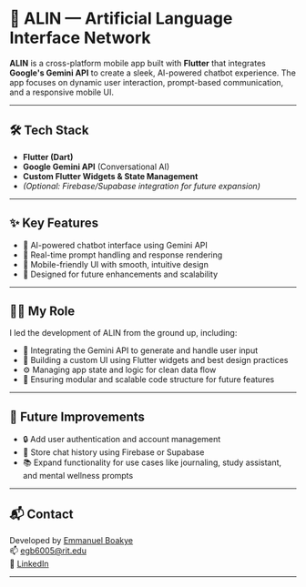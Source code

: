 # 🤖 ALIN — Artificial Language Interface Network

**ALIN** is a cross-platform mobile app built with **Flutter** that integrates **Google's Gemini API** to create a sleek, AI-powered chatbot experience. The app focuses on dynamic user interaction, prompt-based communication, and a responsive mobile UI.

---

## 🛠️ Tech Stack

- **Flutter (Dart)**
- **Google Gemini API** (Conversational AI)
- **Custom Flutter Widgets & State Management**
- *(Optional: Firebase/Supabase integration for future expansion)*

---

## ✨ Key Features

- 🔹 AI-powered chatbot interface using Gemini API  
- 🔹 Real-time prompt handling and response rendering  
- 🔹 Mobile-friendly UI with smooth, intuitive design  
- 🔹 Designed for future enhancements and scalability  

---

## 👨‍💻 My Role

I led the development of ALIN from the ground up, including:
- 🔧 Integrating the Gemini API to generate and handle user input
- 🧱 Building a custom UI using Flutter widgets and best design practices
- ⚙️ Managing app state and logic for clean data flow
- 📐 Ensuring modular and scalable code structure for future features

---

## 🚀 Future Improvements

- 🔒 Add user authentication and account management  
- 💬 Store chat history using Firebase or Supabase  
- 📚 Expand functionality for use cases like journaling, study assistant, and mental wellness prompts  

---

## 📬 Contact

Developed by [Emmanuel Boakye](https://github.com/ceogyamfi)  
📫 egb6005@rit.edu  
🔗 [LinkedIn](https://linkedin.com/in/gyamfiboakye)

---
